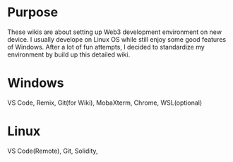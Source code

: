 # Purpose
These wikis are about setting up Web3 development environment on new device. I usually develope on Linux OS while still enjoy some good features of Windows. After a lot of fun attempts, I decided to standardize my environment by build up this detailed wiki.
# Windows
VS Code, Remix, Git(for Wiki), MobaXterm, Chrome, WSL(optional)
# Linux
VS Code(Remote), Git, Solidity, 
